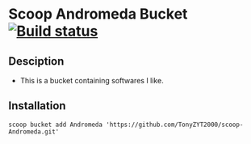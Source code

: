 # Scoop Andromeda Bucket [![Build status](https://ci.appveyor.com/api/projects/status/88393ccpqd77l5pw/branch/master?svg=true)](https://ci.appveyor.com/project/TonyZYT2000/scoop-Andromeda/branch/master)

## Desciption

- This is a bucket containing softwares I like.

## Installation

`scoop bucket add Andromeda 'https://github.com/TonyZYT2000/scoop-Andromeda.git'`
